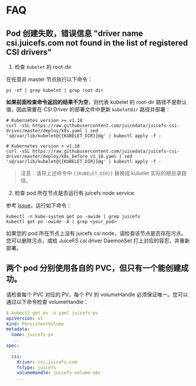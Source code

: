 # FAQ

## Pod 创建失败，错误信息 "driver name csi.juicefs.com not found in the list of registered CSI drivers"

1. 检查 `kubelet` 的 root-dir

在任意非 master 节点执行以下命令：

```shell
ps -ef | grep kubelet | grep root-dir
```

**如果前面检查命令返回的结果不为空**，则代表 kubelet 的 root-dir 路径不是默认值，因此需要在 CSI Driver 的部署文件中更新 `kubeletDir` 路径并部署：

```shell
# Kubernetes version >= v1.18
curl -sSL https://raw.githubusercontent.com/juicedata/juicefs-csi-driver/master/deploy/k8s.yaml | sed 's@/var/lib/kubelet@{{KUBELET_DIR}}@g' | kubectl apply -f -

# Kubernetes version < v1.18
curl -sSL https://raw.githubusercontent.com/juicedata/juicefs-csi-driver/master/deploy/k8s_before_v1_18.yaml | sed 's@/var/lib/kubelet@{{KUBELET_DIR}}@g' | kubectl apply -f -
```

> 注意：请将上述命令中 `{{KUBELET_DIR}}` 替换成 kubelet 实际的根目录路径。

2. 检查 pod 所在节点是否运行有 juicefs node service

参考 [issue](https://github.com/juicedata/juicefs-csi-driver/issues/177)，运行如下命令：

```shell
kubectl -n kube-system get po -owide | grep juicefs
kubectl get po -owide -A | grep <your_pod>
```

如果您的 pod 所在节点上没有 juicefs csi node，请检查该节点是否存在污点。您可以删除污点，或给 JuiceFS csi driver DaemonSet 打上对应的容忍，并重新部署。

## 两个 pod 分别使用各自的 PVC，但只有一个能创建成功。

请检查每个 PVC 对应的 PV，每个 PV 的 volumeHandle 必须保证唯一。您可以通过以下命令检查 volumeHandle：

```yaml
$ kubectl get pv -o yaml juicefs-pv
apiVersion: v1
kind: PersistentVolume
metadata:
  name: juicefs-pv
  ...
spec:
  ...
  csi:
    driver: csi.juicefs.com
    fsType: juicefs
    volumeHandle: juicefs-volume-abc
    ...
```

